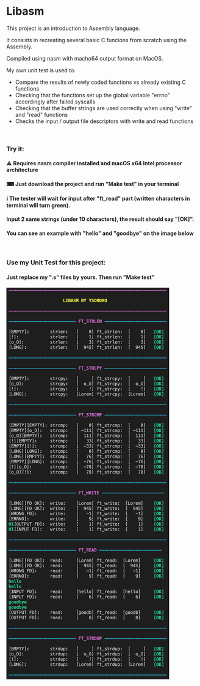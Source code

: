 # Libasm
This project is an introduction to Assembly language.

It consists in recreating several basic C funcions from scratch using the Assembly.

Compiled using nasm with macho64 output format on MacOS.

My own unit test is used to:
- Compare the results of newly coded functions vs already existing C functions
- Checking that the functions set up the global variable "errno" accordingly after failed syscalls
- Checking that the buffer strings are used correctly when using "write" and "read" functions
- Checks the input / output file descriptors with write and read functions
<br/>

### Try it:
#### ⚠️ Requires nasm compiler installed and macOS x64 Intel processor architecture
#### ⌨ Just download the project and run "Make test" in your terminal
#### ℹ️ The tester will wait for input after "ft_read" part (written characters in terminal will turn green). 
#### Input 2 **same** strings (under 10 characters), the result should say "[OK]".
#### You can see an example with "hello" and "goodbye" on the image below
<br/>

### Use my Unit Test for this project:
#### Just replace my ".s" files by yours. Then run "Make test"
![](images/libasm.png)

